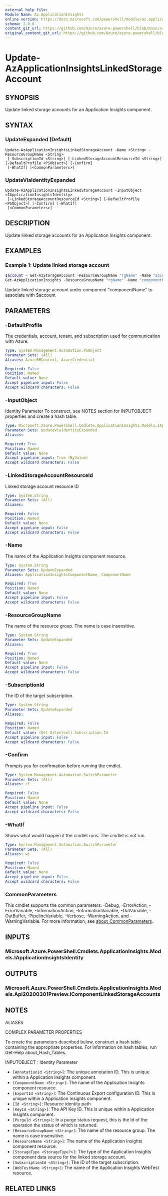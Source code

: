 ```yaml
---
external help file: 
Module Name: Az.ApplicationInsights
online version: https://docs.microsoft.com/powershell/module/az.applicationinsights/update-azapplicationinsightslinkedstorageaccount
schema: 2.0.0
content_git_url: https://github.com/Azure/azure-powershell/blob/main/src/ApplicationInsights/help/Update-AzApplicationInsightsLinkedStorageAccount.md
original_content_git_url: https://github.com/Azure/azure-powershell/blob/main/src/ApplicationInsights/help/Update-AzApplicationInsightsLinkedStorageAccount.md
---
```


# Update-AzApplicationInsightsLinkedStorageAccount

## SYNOPSIS
Update linked storage accounts for an Application Insights component.

## SYNTAX

### UpdateExpanded (Default)
```
Update-AzApplicationInsightsLinkedStorageAccount -Name <String> -ResourceGroupName <String>
 [-SubscriptionId <String>] [-LinkedStorageAccountResourceId <String>] [-DefaultProfile <PSObject>] [-Confirm]
 [-WhatIf] [<CommonParameters>]
```

### UpdateViaIdentityExpanded
```
Update-AzApplicationInsightsLinkedStorageAccount -InputObject <IApplicationInsightsIdentity>
 [-LinkedStorageAccountResourceId <String>] [-DefaultProfile <PSObject>] [-Confirm] [-WhatIf]
 [<CommonParameters>]
```

## DESCRIPTION
Update linked storage accounts for an Application Insights component.

## EXAMPLES

### Example 1: Update linked storage account
```powershell
$account = Get-AzStorageAccount -ResourceGroupName "rgName" -Name "accountName"
Get-AzApplicationInsights -ResourceGroupName "rgName" -Name "componentName" | Update-AzApplicationInsightsLinkedStorageAccount -LinkedStorageAccountResourceId $account.Id
```

Update linked storage account under component "componentName" to associate with $account

## PARAMETERS

### -DefaultProfile
The credentials, account, tenant, and subscription used for communication with Azure.

```yaml
Type: System.Management.Automation.PSObject
Parameter Sets: (All)
Aliases: AzureRMContext, AzureCredential

Required: False
Position: Named
Default value: None
Accept pipeline input: False
Accept wildcard characters: False
```

### -InputObject
Identity Parameter
To construct, see NOTES section for INPUTOBJECT properties and create a hash table.

```yaml
Type: Microsoft.Azure.PowerShell.Cmdlets.ApplicationInsights.Models.IApplicationInsightsIdentity
Parameter Sets: UpdateViaIdentityExpanded
Aliases:

Required: True
Position: Named
Default value: None
Accept pipeline input: True (ByValue)
Accept wildcard characters: False
```

### -LinkedStorageAccountResourceId
Linked storage account resource ID

```yaml
Type: System.String
Parameter Sets: (All)
Aliases:

Required: False
Position: Named
Default value: None
Accept pipeline input: False
Accept wildcard characters: False
```

### -Name
The name of the Application Insights component resource.

```yaml
Type: System.String
Parameter Sets: UpdateExpanded
Aliases: ApplicationInsightsComponentName, ComponentName

Required: True
Position: Named
Default value: None
Accept pipeline input: False
Accept wildcard characters: False
```

### -ResourceGroupName
The name of the resource group.
The name is case insensitive.

```yaml
Type: System.String
Parameter Sets: UpdateExpanded
Aliases:

Required: True
Position: Named
Default value: None
Accept pipeline input: False
Accept wildcard characters: False
```

### -SubscriptionId
The ID of the target subscription.

```yaml
Type: System.String
Parameter Sets: UpdateExpanded
Aliases:

Required: False
Position: Named
Default value: (Get-AzContext).Subscription.Id
Accept pipeline input: False
Accept wildcard characters: False
```

### -Confirm
Prompts you for confirmation before running the cmdlet.

```yaml
Type: System.Management.Automation.SwitchParameter
Parameter Sets: (All)
Aliases: cf

Required: False
Position: Named
Default value: None
Accept pipeline input: False
Accept wildcard characters: False
```

### -WhatIf
Shows what would happen if the cmdlet runs.
The cmdlet is not run.

```yaml
Type: System.Management.Automation.SwitchParameter
Parameter Sets: (All)
Aliases: wi

Required: False
Position: Named
Default value: None
Accept pipeline input: False
Accept wildcard characters: False
```

### CommonParameters
This cmdlet supports the common parameters: -Debug, -ErrorAction, -ErrorVariable, -InformationAction, -InformationVariable, -OutVariable, -OutBuffer, -PipelineVariable, -Verbose, -WarningAction, and -WarningVariable. For more information, see [about_CommonParameters](http://go.microsoft.com/fwlink/?LinkID=113216).

## INPUTS

### Microsoft.Azure.PowerShell.Cmdlets.ApplicationInsights.Models.IApplicationInsightsIdentity

## OUTPUTS

### Microsoft.Azure.PowerShell.Cmdlets.ApplicationInsights.Models.Api20200301Preview.IComponentLinkedStorageAccounts

## NOTES

ALIASES

COMPLEX PARAMETER PROPERTIES

To create the parameters described below, construct a hash table containing the appropriate properties. For information on hash tables, run Get-Help about_Hash_Tables.


INPUTOBJECT <IApplicationInsightsIdentity>: Identity Parameter
  - `[AnnotationId <String>]`: The unique annotation ID. This is unique within a Application Insights component.
  - `[ComponentName <String>]`: The name of the Application Insights component resource.
  - `[ExportId <String>]`: The Continuous Export configuration ID. This is unique within a Application Insights component.
  - `[Id <String>]`: Resource identity path
  - `[KeyId <String>]`: The API Key ID. This is unique within a Application Insights component.
  - `[PurgeId <String>]`: In a purge status request, this is the Id of the operation the status of which is returned.
  - `[ResourceGroupName <String>]`: The name of the resource group. The name is case insensitive.
  - `[ResourceName <String>]`: The name of the Application Insights component resource.
  - `[StorageType <StorageType?>]`: The type of the Application Insights component data source for the linked storage account.
  - `[SubscriptionId <String>]`: The ID of the target subscription.
  - `[WebTestName <String>]`: The name of the Application Insights WebTest resource.

## RELATED LINKS

